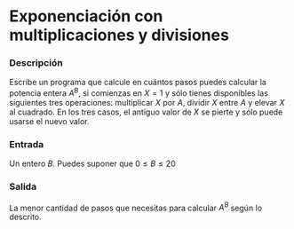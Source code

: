 # Exponenciación con multiplicaciones y divisiones

### Descripción

Escribe un programa que calcule en cuántos pasos puedes calcular la potencia entera $A^B$, si comienzas en $X=1$ y sólo tienes disponibles las siguientes tres operaciones: multiplicar $X$ por $A$, dividir $X$ entre $A$ y elevar $X$ al cuadrado. En los tres casos, el antiguo valor de $X$ se pierte y sólo puede usarse el nuevo valor.

### Entrada

Un entero $B$. Puedes suponer que $0 \leq B \leq 20$

### Salida

La menor cantidad de pasos que necesitas para calcular $A^B$ según lo descrito.

